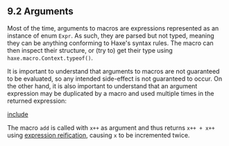 ## 9.2 Arguments

Most of the time, arguments to macros are expressions represented as an instance of enum `Expr`. As such, they are parsed but not typed, meaning they can be anything conforming to Haxe's syntax rules. The macro can then inspect their structure, or (try to) get their type using `haxe.macro.Context.typeof()`.

It is important to understand that arguments to macros are not guaranteed to be evaluated, so any intended side-effect is not guaranteed to occur. On the other hand, it is also important to understand that an argument expression may be duplicated by a macro and used multiple times in the returned expression:

[include](assets/MacroArguments.hx)

The macro `add` is called with `x++` as argument and thus returns `x++ + x++` using [expression reification](macro-reification-expression.md), causing `x` to be incremented twice.
